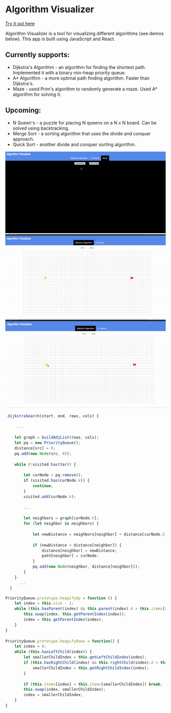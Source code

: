 # Algorithm Visualizer
[Try it out here](https://joedeng.me/algorithm-visualizer/#/)

Algorithm Visualizer is a tool for visualizing different algorithms (see demos below). This app is built using JavaScript and React.

## Currently supports:
- Dijkstra's Algorithm - an algorithm for finding the shortest path. Implemented it with a binary min-heap priority queue.
- A* Algorithm - a more optimal path finding algorithm. Faster than Dijkstra's.
- Maze - used Prim's algorithm to randomly generate a maze. Used A* algorithm for solving it.

## Upcoming:
- N Queen's - a puzzle for placing N queens on a N x N board. Can be solved using backtracking.
- Merge Sort - a sorting algorithm that uses the divide and conquer approach.
- Quick Sort - another divide and conquer sorting algorithm.

<img src="https://github.com/xdeng9/algorithm-visualizer/blob/master/screen/maze.gif" />
<img src="https://github.com/xdeng9/algorithm-visualizer/blob/master/screen/demo0.gif" />
<img src="https://github.com/xdeng9/algorithm-visualizer/blob/master/screen/demo2.gif" />

``` Javascript
 dijkstraSearch(start, end, rows, cols) {
 
     ...
     
    let graph = buildAdjList(rows, cols);
    let pq = new PriorityQueue();
    distance[src] = 0;
    pq.add(new Node(src, 0));
 
    while (!visited.has(tar)) {

        let curNode = pq.remove();
        if (visited.has(curNode.k)) {
            continue;
        }
        visited.add(curNode.k);
        
        ...

        let neighbors = graph[curNode.k];
        for (let neighbor in neighbors) {

            let newDistance = neighbors[neighbor] + distance[curNode.k];

            if (newDistance < distance[neighbor]) {
                distance[neighbor] = newDistance;
                path[neighbor] = curNode;
            }
            pq.add(new Node(neighbor, distance[neighbor]));
        }
    }
      ...
  }

```

```JavaScript
PriorityQueue.prototype.heapifyUp = function () {
    let index = this.size - 1;
    while (this.hasParent(index) && this.parent(index).d > this.items[index].d) {
        this.swap(index, this.getParentIndex(index));
        index = this.getParentIndex(index);
    }
}

PriorityQueue.prototype.heapifyDown = function() {
    let index = 0;
    while (this.hasLeftChild(index)) {
        let smallerChildIndex = this.getLeftChildIndex(index);
        if (this.hasRightChild(index) && this.rightChild(index).d < this.leftChild(index).d) {
            smallerChildIndex = this.getRightChildIndex(index);
        }

        if (this.items[index] < this.items[smallerChildIndex]) break;
        this.swap(index, smallerChildIndex);
        index = smallerChildIndex;
    }
}
```
